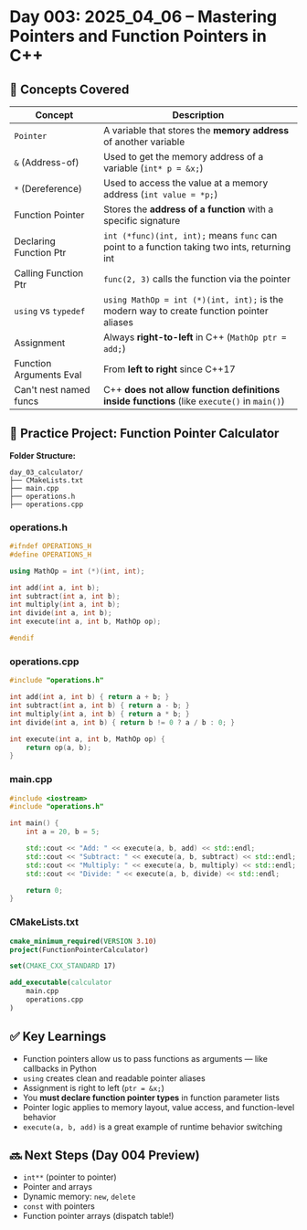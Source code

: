 # Day 003: 2025_04_06 – Mastering Pointers and Function Pointers in C++

## 🧠 Concepts Covered

| Concept                 | Description                                                                                  |
| ----------------------- | -------------------------------------------------------------------------------------------- |
| `Pointer`               | A variable that stores the **memory address** of another variable                            |
| `&` (Address-of)        | Used to get the memory address of a variable (`int* p = &x;`)                                |
| `*` (Dereference)       | Used to access the value at a memory address (`int value = *p;`)                             |
| Function Pointer        | Stores the **address of a function** with a specific signature                               |
| Declaring Function Ptr  | `int (*func)(int, int);` means `func` can point to a function taking two ints, returning int |
| Calling Function Ptr    | `func(2, 3)` calls the function via the pointer                                              |
| `using` vs `typedef`    | `using MathOp = int (*)(int, int);` is the modern way to create function pointer aliases     |
| Assignment              | Always **right-to-left** in C++ (`MathOp ptr = add;`)                                        |
| Function Arguments Eval | From **left to right** since C++17                                                           |
| Can't nest named funcs  | C++ **does not allow function definitions inside functions** (like `execute()` in `main()`)  |

## 🧪 Practice Project: Function Pointer Calculator

**Folder Structure:**

```
day_03_calculator/
├── CMakeLists.txt
├── main.cpp
├── operations.h
├── operations.cpp
```

### operations.h

```cpp
#ifndef OPERATIONS_H
#define OPERATIONS_H

using MathOp = int (*)(int, int);

int add(int a, int b);
int subtract(int a, int b);
int multiply(int a, int b);
int divide(int a, int b);
int execute(int a, int b, MathOp op);

#endif
```

### operations.cpp

```cpp
#include "operations.h"

int add(int a, int b) { return a + b; }
int subtract(int a, int b) { return a - b; }
int multiply(int a, int b) { return a * b; }
int divide(int a, int b) { return b != 0 ? a / b : 0; }

int execute(int a, int b, MathOp op) {
    return op(a, b);
}
```

### main.cpp

```cpp
#include <iostream>
#include "operations.h"

int main() {
    int a = 20, b = 5;

    std::cout << "Add: " << execute(a, b, add) << std::endl;
    std::cout << "Subtract: " << execute(a, b, subtract) << std::endl;
    std::cout << "Multiply: " << execute(a, b, multiply) << std::endl;
    std::cout << "Divide: " << execute(a, b, divide) << std::endl;

    return 0;
}
```

### CMakeLists.txt

```cmake
cmake_minimum_required(VERSION 3.10)
project(FunctionPointerCalculator)

set(CMAKE_CXX_STANDARD 17)

add_executable(calculator
    main.cpp
    operations.cpp
)
```

## ✅ Key Learnings

- Function pointers allow us to pass functions as arguments — like callbacks in Python
- `using` creates clean and readable pointer aliases
- Assignment is right to left (`ptr = &x;`)
- You **must declare function pointer types** in function parameter lists
- Pointer logic applies to memory layout, value access, and function-level behavior
- `execute(a, b, add)` is a great example of runtime behavior switching

## 🔜 Next Steps (Day 004 Preview)

- `int**` (pointer to pointer)
- Pointer and arrays
- Dynamic memory: `new`, `delete`
- `const` with pointers
- Function pointer arrays (dispatch table!)
